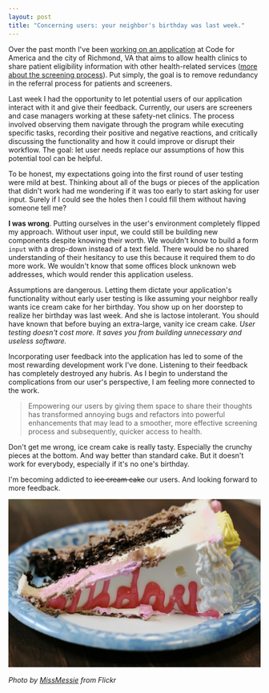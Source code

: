 ```yaml
---
layout: post
title: "Concerning users: your neighbor's birthday was last week."
---
```


Over the past month I've been [working on an application](https://github.com/codeforamerica/rva-screening) at Code for America and the city of Richmond, VA that aims to allow health clinics to share patient eligibility information with other health-related services ([more about the screening process](http://rva.codeforamerica.org/april)). Put simply, the goal is to remove redundancy in the referral process for patients and screeners.

Last week I had the opportunity to let potential users of our application interact with it and give their feedback. Currently, our users are screeners and case managers working at these safety-net clinics. The process involved observing them navigate through the program while executing specific tasks, recording their positive and negative reactions, and critically discussing the functionality and how it could improve or disrupt their workflow. The goal: let user needs replace our assumptions of how this potential tool can be helpful.

To be honest, my expectations going into the first round of user testing were mild at best. Thinking about all of the bugs or pieces of the application that didn't work had me wondering if it was too early to start asking for user input. Surely if I could see the holes then I could fill them without having someone tell me?

**I was wrong**. Putting ourselves in the user's environment completely flipped my approach. Without user input, we could still be building new components despite knowing their worth. We wouldn't know to build a form `input` with a drop-down instead of a text field. There would be no shared understanding of their hesitancy to use this because it required them to do more work. We wouldn't know that some offices block unknown web addresses, which would render this application useless.

Assumptions are dangerous. Letting them dictate your application's functionality without early user testing is like assuming your neighbor really wants ice cream cake for her birthday. You show up on her doorstep to realize her birthday was last week. And she is lactose intolerant. You should have known that before buying an extra-large, vanity ice cream cake. *User testing doesn't cost more. It saves you from building unnecessary and useless software.*

Incorporating user feedback into the application has led to some of the most rewarding development work I've done. Listening to their feedback has completely destroyed any hubris. As I begin to understand the complications from our user's perspective, I am feeling more connected to the work. 

> Empowering our users by giving them space to share their thoughts has transformed annoying bugs and refactors into powerful enhancements that may lead to a smoother, more effective screening process and subsequently, quicker access to health.

Don't get me wrong, ice cream cake is really tasty. Especially the crunchy pieces at the bottom. And way better than standard cake. But it doesn't work for everybody, especially if it's no one's birthday.

I'm becoming addicted to ~~ice cream cake~~ our users. And looking forward to more feedback.

![ice cream cake](/images/posts/20150529-icecreamcake.jpg)

*Photo by [MissMessie](https://flic.kr/p/7sjijC) from Flickr*